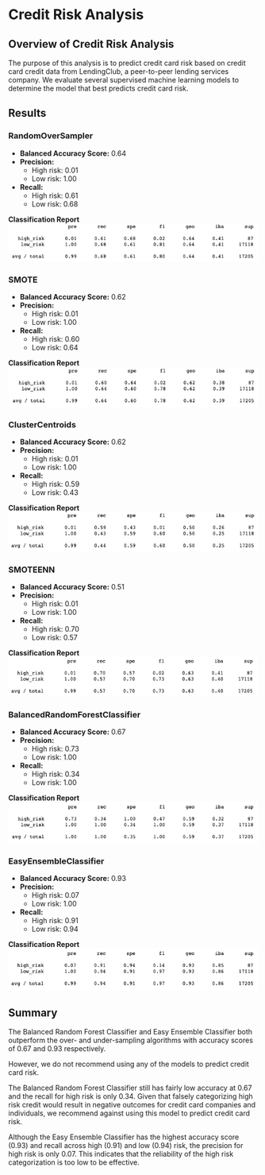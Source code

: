 # Credit Risk Analysis

## Overview of Credit Risk Analysis
The purpose of this analysis is to predict credit card risk based on credit card credit data from LendingClub, a peer-to-peer lending services company. We evaluate several supervised machine learning models to determine the model that best predicts credit card risk. 

## Results

### RandomOverSampler
* **Balanced Accuracy Score:** 0.64
* **Precision:** 
    * High risk: 0.01
    * Low risk: 1.00
* **Recall:** 
    * High risk: 0.61
    * Low risk: 0.68
    
**Classification Report**
![ROS](https://github.com/rabascoh/credit-risk-analysis/blob/main/Resources/Resampling/naive_random_oversampling.png)


### SMOTE
* **Balanced Accuracy Score:** 0.62
* **Precision:** 
    * High risk: 0.01
    * Low risk: 1.00
* **Recall:** 
    * High risk: 0.60
    * Low risk: 0.64
    
**Classification Report**
![SMOTE](https://github.com/rabascoh/credit-risk-analysis/blob/main/Resources/Resampling/SMOTE_oversampling.png)


### ClusterCentroids
* **Balanced Accuracy Score:** 0.62
* **Precision:** 
    * High risk: 0.01
    * Low risk: 1.00
* **Recall:** 
    * High risk: 0.59
    * Low risk: 0.43
    
**Classification Report**
![CC](https://github.com/rabascoh/credit-risk-analysis/blob/main/Resources/Resampling/cluster_centroids_undersampling.png)


### SMOTEENN
* **Balanced Accuracy Score:** 0.51
* **Precision:** 
    * High risk: 0.01
    * Low risk: 1.00
* **Recall:** 
    * High risk: 0.70
    * Low risk: 0.57
    
**Classification Report**
![SMOTEENN](https://github.com/rabascoh/credit-risk-analysis/blob/main/Resources/Resampling/SMOTEENN.png)


### BalancedRandomForestClassifier
* **Balanced Accuracy Score:** 0.67
* **Precision:** 
    * High risk: 0.73
    * Low risk: 1.00
* **Recall:** 
    * High risk: 0.34
    * Low risk: 1.00
    
**Classification Report**
![RF](https://github.com/rabascoh/credit-risk-analysis/blob/main/Resources/Ensemble/random_forest.png)


### EasyEnsembleClassifier
* **Balanced Accuracy Score:** 0.93
* **Precision:** 
    * High risk: 0.07
    * Low risk: 1.00
* **Recall:** 
    * High risk: 0.91
    * Low risk: 0.94
    
**Classification Report**
![EE](https://github.com/rabascoh/credit-risk-analysis/blob/main/Resources/Ensemble/easy_ensemble.png)


## Summary
The Balanced Random Forest Classifier and Easy Ensemble Classifier both outperform the over- and under-sampling algorithms with accuracy scores of 0.67 and 0.93 respectively. 

However, we do not recommend using any of the models to predict credit card risk. 

The Balanced Random Forest Classifier still has fairly low accuracy at 0.67 and the recall for high risk is only 0.34. Given that falsely categorizing high risk credit would result in negative outcomes for credit card companies and individuals, we recommend against using this model to predict credit card risk. 

Although the Easy Ensemble Classifier has the highest accuracy score (0.93) and recall across high (0.91) and low (0.94) risk, the precision for high risk is only 0.07. This indicates that the reliability of the high risk categorization is too low to be effective. 


